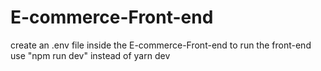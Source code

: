 # E-commerce-Front-end
create an .env file inside the E-commerce-Front-end
to run the front-end use "npm run dev" instead of yarn dev
